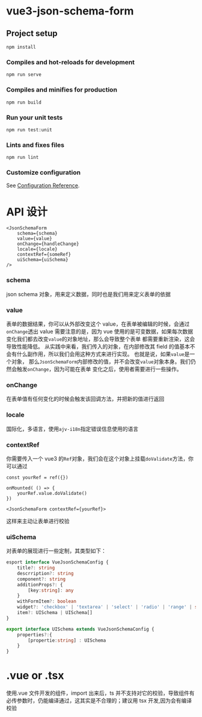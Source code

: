 # vue3-json-schema-form

## Project setup

```
npm install
```

### Compiles and hot-reloads for development

```
npm run serve
```

### Compiles and minifies for production

```
npm run build
```

### Run your unit tests

```
npm run test:unit
```

### Lints and fixes files

```
npm run lint
```

### Customize configuration

See [Configuration Reference](https://cli.vuejs.org/config/).

# API 设计

```
<JsonSchemaForm
    schema={schema}
    value={value}
    onChange={handleChange}
    locale={locale}
    contextRef={someRef}
    uiSchema={uiSchema}
/>
```

### schema

json schema 对象，用来定义数据，同时也是我们用来定义表单的依据

### value

表单的数据结果，你可以从外部改变这个 value，在表单被编辑的时候，会通过`onChange`透出 value
需要注意的是，因为 vue 使用的是可变数据，如果每次数据变化我们都去改变`value`的对象地址，那么会导致整个表单
都需要重新渲染，这会导致性能降低。
从实践中来看，我们传入的对象，在内部修改其 field 的值基本不会有什么副作用，所以我们会用这种方式来进行实现。
也就是说，如果`value`是一个对象，
那么`JsonSchemaForm`内部修改的值，并不会改变`value`对象本身。我们仍然会触发`onChange`，因为可能在表单
变化之后，使用者需要进行一些操作。

### onChange

在表单值有任何变化的时候会触发该回调方法，并把新的值进行返回

### locale

国际化，多语言，使用`ajv-i18n`指定错误信息使用的语言

### contextRef

你需要传入一个 vue3 的`Ref`对象，我们会在这个对象上挂载`doValidate`方法，你可以通过

```
const yourRef = ref({})

onMounted( () => {
    yourRef.value.doValidate()
})

<JsonSchemaForm contextRef={yourRef}>
```

这样来主动让表单进行校验

### uiSchema

对表单的展现进行一些定制，其类型如下：

```ts
esport interface VueJsonSchemaConfig {
    title?: string
    descrription?: string
    component?: string
    additionProps?: {
        [key:string]: any
    }
    withFormItem?: boolean
    widget?: 'checkbox' | 'textarea' | 'select' | 'radio' | 'range' | string
    item?: UISchema | UISchema[]
}

export interface UISchema extends VueJsonSchemaConfig {
    properties?:{
        [propertie:string] : UISchema
    }
}

```

# .vue or .tsx

使用.vue 文件开发的组件，import 出来后，ts 并不支持对它的校验，导致组件有必传参数时，仍能编译通过，这其实是不合理的；建议用 tsx 开发,因为会有编译校验
